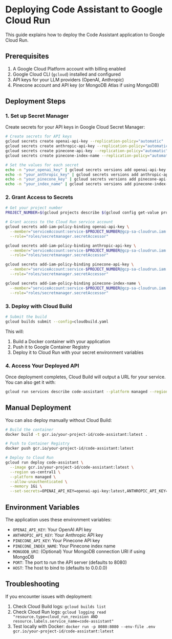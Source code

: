 # Deploying Code Assistant to Google Cloud Run

This guide explains how to deploy the Code Assistant application to Google Cloud Run.

## Prerequisites

1. A Google Cloud Platform account with billing enabled
2. Google Cloud CLI (`gcloud`) installed and configured
3. API keys for your LLM providers (OpenAI, Anthropic)
4. Pinecone account and API key (or MongoDB Atlas if using MongoDB)

## Deployment Steps

### 1. Set up Secret Manager

Create secrets for your API keys in Google Cloud Secret Manager:

```bash
# Create secrets for API keys
gcloud secrets create openai-api-key --replication-policy="automatic"
gcloud secrets create anthropic-api-key --replication-policy="automatic"
gcloud secrets create pinecone-api-key --replication-policy="automatic" 
gcloud secrets create pinecone-index-name --replication-policy="automatic"

# Set the values for each secret
echo -n "your_openai_key" | gcloud secrets versions add openai-api-key --data-file=-
echo -n "your_anthropic_key" | gcloud secrets versions add anthropic-api-key --data-file=-
echo -n "your_pinecone_key" | gcloud secrets versions add pinecone-api-key --data-file=-
echo -n "your_index_name" | gcloud secrets versions add pinecone-index-name --data-file=-
```

### 2. Grant Access to Secrets

```bash
# Get your project number
PROJECT_NUMBER=$(gcloud projects describe $(gcloud config get-value project) --format='value(projectNumber)')

# Grant access to the Cloud Run service account
gcloud secrets add-iam-policy-binding openai-api-key \
  --member="serviceAccount:service-$PROJECT_NUMBER@gcp-sa-cloudrun.iam.gserviceaccount.com" \
  --role="roles/secretmanager.secretAccessor"

gcloud secrets add-iam-policy-binding anthropic-api-key \
  --member="serviceAccount:service-$PROJECT_NUMBER@gcp-sa-cloudrun.iam.gserviceaccount.com" \
  --role="roles/secretmanager.secretAccessor"

gcloud secrets add-iam-policy-binding pinecone-api-key \
  --member="serviceAccount:service-$PROJECT_NUMBER@gcp-sa-cloudrun.iam.gserviceaccount.com" \
  --role="roles/secretmanager.secretAccessor"

gcloud secrets add-iam-policy-binding pinecone-index-name \
  --member="serviceAccount:service-$PROJECT_NUMBER@gcp-sa-cloudrun.iam.gserviceaccount.com" \
  --role="roles/secretmanager.secretAccessor"
```

### 3. Deploy with Cloud Build

```bash
# Submit the build
gcloud builds submit --config=cloudbuild.yaml
```

This will:
1. Build a Docker container with your application
2. Push it to Google Container Registry
3. Deploy it to Cloud Run with your secret environment variables

### 4. Access Your Deployed API

Once deployment completes, Cloud Build will output a URL for your service. You can also get it with:

```bash
gcloud run services describe code-assistant --platform managed --region us-central1 --format 'value(status.url)'
```

## Manual Deployment

You can also deploy manually without Cloud Build:

```bash
# Build the container
docker build -t gcr.io/your-project-id/code-assistant:latest .

# Push to Container Registry
docker push gcr.io/your-project-id/code-assistant:latest

# Deploy to Cloud Run
gcloud run deploy code-assistant \
  --image gcr.io/your-project-id/code-assistant:latest \
  --region us-central1 \
  --platform managed \
  --allow-unauthenticated \
  --memory 1Gi \
  --set-secrets=OPENAI_API_KEY=openai-api-key:latest,ANTHROPIC_API_KEY=anthropic-api-key:latest,PINECONE_API_KEY=pinecone-api-key:latest,PINECONE_INDEX_NAME=pinecone-index-name:latest
```

## Environment Variables

The application uses these environment variables:

- `OPENAI_API_KEY`: Your OpenAI API key
- `ANTHROPIC_API_KEY`: Your Anthropic API key
- `PINECONE_API_KEY`: Your Pinecone API key
- `PINECONE_INDEX_NAME`: Your Pinecone index name
- `MONGODB_URI`: (Optional) Your MongoDB connection URI if using MongoDB
- `PORT`: The port to run the API server (defaults to 8080)
- `HOST`: The host to bind to (defaults to 0.0.0.0)

## Troubleshooting

If you encounter issues with deployment:

1. Check Cloud Build logs: `gcloud builds list`
2. Check Cloud Run logs: `gcloud logging read "resource.type=cloud_run_revision AND resource.labels.service_name=code-assistant"`
3. Test locally with Docker: `docker run -p 8080:8080 --env-file .env gcr.io/your-project-id/code-assistant:latest`